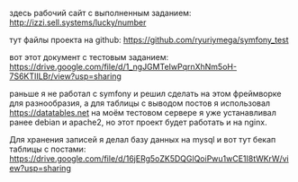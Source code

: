 здесь рабочий сайт с выполненным заданием: 
http://izzi.sell.systems/lucky/number

тут файлы проекта на github: 
https://github.com/ryuriymega/symfony_test

вот этот документ с тестовым заданием: 
https://drive.google.com/file/d/1_ngJGMTeIwPqrnXhNm5oH-7S6KTIILBr/view?usp=sharing

раньше я не работал с symfony и решил сделать на этом фреймворке для разнообразия, 
а для таблицы с выводом постов я использовал https://datatables.net 
на моём тестовом сервере я уже устанавливал ранее debian и apache2, 
но этот проект будет работать и на nginx.

Для хранения записей я делал базу данных на mysql и вот тут бекап таблицы с постами: 
https://drive.google.com/file/d/16jERg5oZK5DQGlQoiPwu1wCE1I8tWKrW/view?usp=sharing
